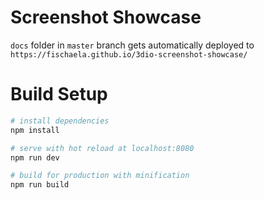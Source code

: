 # Screenshot Showcase

`docs` folder in `master` branch gets automatically deployed to `https://fischaela.github.io/3dio-screenshot-showcase/`

# Build Setup

``` bash
# install dependencies
npm install

# serve with hot reload at localhost:8080
npm run dev

# build for production with minification
npm run build
```
